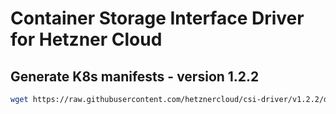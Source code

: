# Container Storage Interface Driver for Hetzner Cloud

## Generate K8s manifests - version 1.2.2

```bash
wget https://raw.githubusercontent.com/hetznercloud/csi-driver/v1.2.2/deploy/kubernetes/hcloud-csi.yml -O csi/hcloud-csi.yml
```